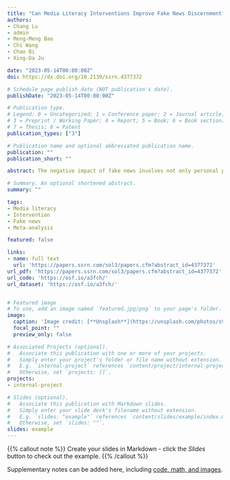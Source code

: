 ```yaml
---
title: "Can Media Literacy Interventions Improve Fake News Discernment? A Meta-Analysis"
authors:
- Chang Lu
- admin
- Meng-Meng Bao
- Chi Wang
- Chao Bi
- Xing-Da Ju

date: "2023-05-14T00:00:00Z"
doi: https://dx.doi.org/10.2139/ssrn.4377372

# Schedule page publish date (NOT publication's date).
publishDate: "2023-05-14T00:00:00Z"

# Publication type.
# Legend: 0 = Uncategorized; 1 = Conference paper; 2 = Journal article;
# 3 = Preprint / Working Paper; 4 = Report; 5 = Book; 6 = Book section;
# 7 = Thesis; 8 = Patent
publication_types: ["3"]

# Publication name and optional abbreviated publication name.
publication: ""
publication_short: ""

abstract: The negative impact of fake news involves not only personal perception and decision-making but also various aspects of society, such as public opinion, the economy, politics, etc. Improving individuals’ ability to discern fake news can reduce its harmful effects while enhancing media literacy is an effective way to better deal with it. However, previous research on media literacy interventions in improving fake news discernment has not yielded consistent results. This study systematically collected 33 independent studies and used meta-analysis to examine the effect of media literacy interventions in enhancing fake news discernment (n=36,256). Results showed that media literacy interventions significantly improved fake news discernment (d=0.53, 95%CI [0.28, 0.78]). Interventions were more effective in the course, game, and video intervention forms, and participants were older adults. In contrast, intervention location and measuring time did not influence the intervention effect.

# Summary. An optional shortened abstract.
summary: ""

tags:
- Media literacy
- Intervention
- Fake news
- Meta-analysis

featured: false

links:
- name: full text
  url: 'https://papers.ssrn.com/sol3/papers.cfm?abstract_id=4377372'
url_pdf: 'https://papers.ssrn.com/sol3/papers.cfm?abstract_id=4377372'
url_code: 'https://osf.io/a3fch/'
url_dataset: 'https://osf.io/a3fch/'


# Featured image
# To use, add an image named `featured.jpg/png` to your page's folder. 
image:
  caption: 'Image credit: [**Unsplash**](https://unsplash.com/photos/s9CC2SKySJM)'
  focal_point: ""
  preview_only: false

# Associated Projects (optional).
#   Associate this publication with one or more of your projects.
#   Simply enter your project's folder or file name without extension.
#   E.g. `internal-project` references `content/project/internal-project/index.md`.
#   Otherwise, set `projects: []`.
projects:
- internal-project

# Slides (optional).
#   Associate this publication with Markdown slides.
#   Simply enter your slide deck's filename without extension.
#   E.g. `slides: "example"` references `content/slides/example/index.md`.
#   Otherwise, set `slides: ""`.
slides: example
---
```


{{% callout note %}}
Create your slides in Markdown - click the *Slides* button to check out the example.
{{% /callout %}}

Supplementary notes can be added here, including [code, math, and images](https://wowchemy.com/docs/writing-markdown-latex/).
